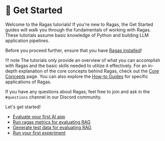 # 🚀 Get Started

Welcome to the Ragas tutorials! If you're new to Ragas, the Get Started guides will walk you through the fundamentals of working with Ragas. These tutorials assume basic knowledge of Python and building LLM application pipelines. 

Before you proceed further, ensure that you have [Ragas installed](./install.md)!

!!! note
    The tutorials only provide an overview of what you can accomplish with Ragas and the basic skills needed to utilize it effectively. For an in-depth explanation of the core concepts behind Ragas, check out the [Core Concepts](../concepts/index.md) page. You can also explore the [How-to Guides](../howtos/index.md) for specific applications of Ragas.

If you have any questions about Ragas, feel free to join and ask in the `#questions` channel in our Discord community.

Let's get started!

- [Evaluate your first AI app](./evals.md)
- [Run ragas metrics for evaluating RAG](rag_eval.md)
- [Generate test data for evaluating RAG](rag_testset_generation.md)
- [Run your first experiment](experiments_quickstart.md)
